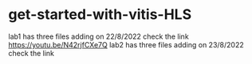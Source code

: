 # get-started-with-vitis-HLS
lab1 has three files adding on 22/8/2022 check the link https://youtu.be/N42rjfCXe7Q
lab2 has three files adding on 23/8/2022 check the link 
